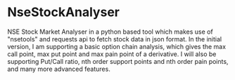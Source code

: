 # NseStockAnalyser
NSE Stock Market Analyser in a python based tool which makes use of "nsetools" and requests api to fetch stock data in json format. In the initial version, I am supporting a basic option chain analysis, which gives the max call point, max put point and max pain point of a derivative. I will also be supporting Put/Call ratio, nth order support points and nth order pain points, and many more advanced features.
